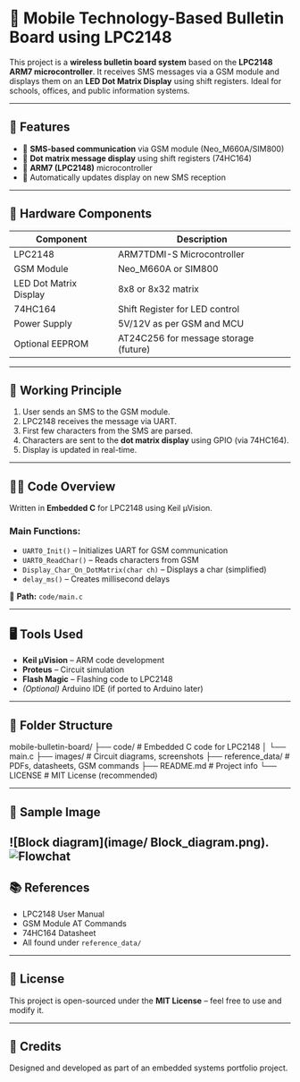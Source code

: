 # 📱 Mobile Technology-Based Bulletin Board using LPC2148

This project is a **wireless bulletin board system** based on the **LPC2148 ARM7 microcontroller**. It receives SMS messages via a GSM module and displays them on an **LED Dot Matrix Display** using shift registers. Ideal for schools, offices, and public information systems.

---

## 🚀 Features

- 📶 **SMS-based communication** via GSM module (Neo_M660A/SIM800)
- 🔳 **Dot matrix message display** using shift registers (74HC164)
- 🧠 **ARM7 (LPC2148)** microcontroller
- 🔄 Automatically updates display on new SMS reception

---

## 🔧 Hardware Components

| Component               | Description                            |
|------------------------|----------------------------------------|
| LPC2148                | ARM7TDMI-S Microcontroller              |
| GSM Module             | Neo_M660A or SIM800                    |
| LED Dot Matrix Display | 8x8 or 8x32 matrix                     |
| 74HC164                | Shift Register for LED control         |
| Power Supply           | 5V/12V as per GSM and MCU              |
| Optional EEPROM        | AT24C256 for message storage (future) |

---

## 📡 Working Principle

1. User sends an SMS to the GSM module.
2. LPC2148 receives the message via UART.
3. First few characters from the SMS are parsed.
4. Characters are sent to the **dot matrix display** using GPIO (via 74HC164).
5. Display is updated in real-time.

---

## 🧑‍💻 Code Overview

Written in **Embedded C** for LPC2148 using Keil µVision.

### Main Functions:
- `UART0_Init()` – Initializes UART for GSM communication
- `UART0_ReadChar()` – Reads characters from GSM
- `Display_Char_On_DotMatrix(char ch)` – Displays a char (simplified)
- `delay_ms()` – Creates millisecond delays

📁 **Path:** `code/main.c`

---

## 🖥️ Tools Used

- **Keil µVision** – ARM code development
- **Proteus** – Circuit simulation
- **Flash Magic** – Flashing code to LPC2148
- *(Optional)* Arduino IDE (if ported to Arduino later)

---

## 📂 Folder Structure

mobile-bulletin-board/ ├── code/ # Embedded C code for LPC2148 │ └── main.c ├── images/ # Circuit diagrams, screenshots ├── reference_data/ # PDFs, datasheets, GSM commands ├── README.md # Project info └── LICENSE # MIT License (recommended)

---

## 📸 Sample Image

![Block diagram](image/ Block_diagram.png).
![Flowchat](image/Flowchat.png)
---

## 📚 References

- LPC2148 User Manual  
- GSM Module AT Commands  
- 74HC164 Datasheet  
- All found under `reference_data/`

---

## 🪪 License

This project is open-sourced under the **MIT License** – feel free to use and modify it.

---

## 🙌 Credits

Designed and developed as part of an embedded systems portfolio project.

